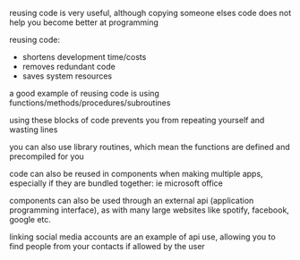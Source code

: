 reusing code is very useful, although copying someone elses code does not help you become better at programming

reusing code:
- shortens development time/costs
- removes redundant code
- saves system resources

a good example of reusing code is using functions/methods/procedures/subroutines

using these blocks of code prevents you from repeating yourself and wasting lines

you can also use library routines, which mean the functions are defined and precompiled for you

code can also be reused in components when making multiple apps, especially if they are bundled together: ie microsoft office

components can also be used through an external api (application programming interface), as with many large websites like spotify, facebook, google etc. 

linking social media accounts are an example of api use, allowing you to find people from your contacts if allowed by the user

